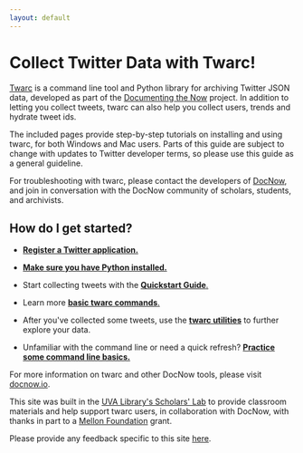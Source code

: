 ```yaml
---
layout: default
---
```


# Collect Twitter Data with Twarc!

[Twarc](https://github.com/DocNow/twarc) is a command line tool and Python library for archiving Twitter JSON data, developed as part of the [Documenting the Now](http://www.docnow.io)
project. In addition to letting you collect tweets, twarc can also help you
collect users, trends and hydrate tweet ids.

The included pages provide step-by-step tutorials on installing and using twarc, for both Windows and Mac users. Parts of this guide are subject to change with updates to Twitter developer terms, so please use this guide as a general guideline. 

For troubleshooting with twarc, please contact the developers of [DocNow](https://www.docnow.io/), and join in conversation with the DocNow community of scholars, students, and archivists.

## How do I get started?

- [**Register a Twitter application.**]({{site.baseurl}}/02-twitter-setup)
- [**Make sure you have Python installed.**]({{site.baseurl}}/04-install-python)
- Start collecting tweets with the [**Quickstart Guide**.]({{site.baseurl}}/01-quick-start)

- Learn more [**basic twarc commands**.]({{site.baseurl}}/06-twarc-command-basics)
- After you've collected some tweets, use the [**twarc utilities**]({{site.baseurl}}/07-twarc-utilites) to further explore your data.

- Unfamiliar with the command line or need a quick refresh? [**Practice some command line basics.**]({{site.baseurl}}/03-command-line-basics)

For more information on twarc and other DocNow tools, please visit [docnow.io](https://www.docnow.io/).

This site was built in the [UVA Library's Scholars' Lab](https://scholarslab.lib.virginia.edu/) to provide classroom materials and help support twarc users, in collaboration with DocNow, with thanks in part to a [Mellon Foundation](https://mellon.org/) grant.

Please provide any feedback specific to this site [here](https://github.com/scholarslab/learn-twarc/issues).